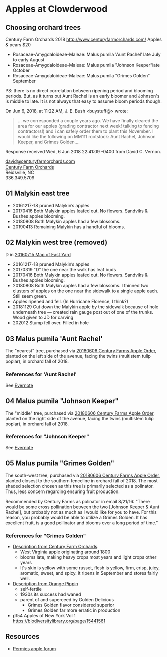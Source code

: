 # Apples at Clowderwood

## Choosing orchard trees

Century Farm Orchards 2018 http://www.centuryfarmorchards.com/ Apples & pears $20

* Rosaceae-Amygdaloideae-Maleae: Malus pumila 'Aunt Rachel’  late July to early August
* Rosaceae-Amygdaloideae-Maleae: Malus pumila "Johnson Keeper”late October
* Rosaceae-Amygdaloideae-Maleae: Malus pumila "Grimes Golden”  September

PS: there is no direct correlation between ripening period and blooming periods. But, as it turns out Aunt Rachel is an early bloomer and Johnson's is middle to late. It is not always that easy to assume bloom periods though. 

On Jun 6, 2018, at 11:22 AM, J. E. Bush <buystuff@> wrote:

> ... we corresponded a couple years ago. We have finally cleared the area for  our apples (grading contractor next week! talking to fencing  contractors!) and i can safely order them to plant this November.
> I would like the following on MM111 rootstock: Aunt Rachel, Johnson  Keeper, and Grimes Golden....

Response received Wed, 6 Jun 2018 22:41:09 -0400 from David C. Vernon.

david@centuryfarmorchards.com        </br>
[Century Farm Orchards](http://www.centuryfarmorchards.com) </br>
Reidsville, NC                       </br>
336.349.5709                         </br>


## 01 Malykin east tree

* 20161217-18 pruned Malykin’s apples
* 20170416 Both Malykin apples leafed out. No flowers. Sandviks & Bushes apples blooming.
* 20180808 Both Malykin apples had a few blossoms.
* 20190413 Remaining Malykin has a handful of blooms.

## 02 Malykin west tree (removed)

D in [20160715 Map of East Yard](https://www.evernote.com/shard/s6/nl/757910/c28d2e87-633d-428f-8b08-183638dcc34a/)

* 20161217-18 pruned Malykin’s apples
* 20170319 "D" the one near the walk has leaf buds
* 20170416 Both Malykin apples leafed out. No flowers. Sandviks & Bushes apples blooming.
* 20180808 Both Malykin apples had a few blossoms. I thinned two clusters of apples on the one near the sidewalk to a single apple each.  Still seem green.
* Apples ripened and fell. (In Hurricane Florence, I think?)
* 20181129 Cut down the Malykin apple by the sidewalk because of hole underneath tree — created rain gauge post out of one of the trunks.  Wood given to JD for carving
* 202012 Stump fell over. Filled in hole


## 03 Malus pumila 'Aunt Rachel'

The "nearest" tree, purchased via [20180606 Century Farms Apple Order](20180606CenturyFarmsAppleOrder.pdf), planted on the left side of the avenue, facing the twins (multistem tulip poplar),  in orchard fall of 2018.

### References for 'Aunt Rachel'

See [Evernote](https://www.evernote.com/shard/s6/nl/757910/917c0fa3-1fd8-4013-9f89-35ec737a2de9/)

## 04 Malus pumila "Johnson Keeper"

The "middle" tree, purchased via [20180606 Century Farms Apple Order](20180606CenturyFarmsAppleOrder.pdf),  planted on the right side of the avenue, facing the twins (multistem tulip poplar),
 in orchard fall of 2018. 

### References for "Johnson Keeper"

See [Evernote](https://www.evernote.com/shard/s6/nl/757910/1b157371-7da7-4bd5-a7d7-d786ae5139ab/)

## 05 Malus pumila "Grimes Golden"

The south-west tree, purchased via [20180606 Century Farms Apple Order](20180606CenturyFarmsAppleOrder.pdf), planted closest to the southern fenceline in orchard fall of 2018. The most shaded selection chosen as this tree is primarily selected as a polinator. Thus, less concern regarding ensuring fruit production.

Recommended by Century Farms as polinator in email 8/21/16: "There would be some cross pollination between the two [Johnson Keeper & Aunt Rachel], but probably not as much as I would like for you to have. For this reason, you probably would be able to utilize a Grimes Golden. It has excellent fruit, is a good pollinator and blooms over a long period of time."

### References for "Grimes Golden"

* [Description from Century Farm Orchards](https://www.centuryfarmorchards.com/descripts/gg.html). 
  * West Virginia apple originating around 1800
  * blooms late, making heavy crops most years and light crops other years
  * It's skin is yellow with some russet,  flesh is yellow, firm, crisp, juicy, aromatic, sweet, and spicy. It ripens in September and stores fairly well.
* [Description from Orange Pippin](https://www.orangepippin.com/varieties/apples/grimes-golden)
  * self-fertile
  * 1930s its success had waned
  * parent of and superceed by Golden Delicious  
    * Grimes Golden flavor considered superior
    * Grimes Golden far more erratic in production
* p154 Apples of New York Vol 1  https://biodiversitylibrary.org/page/15441561

## Resources

* [Permies apple forum](https://permies.com/t/155510/Apples-Forum)